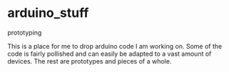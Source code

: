 # arduino_stuff
prototyping

This is a place for me to drop arduino code I am working on. Some of the code is fairly pollished and can easily be adapted to a vast amount of devices. The rest are prototypes and pieces of a whole. 
